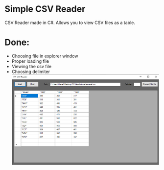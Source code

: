 # Simple CSV Reader
CSV Reader made in C#. Allows you to view CSV files as a table.

# Done:
- Choosing file in explorer window
- Proper loading file
- Viewing the csv file 
- Choosing delimiter
![alt text](https://github.com/Robakuuu/Simple-CSV-Reader/blob/master/SS2.jpg)

 
